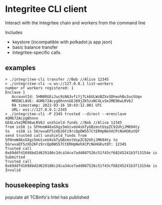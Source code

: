 # Integritee CLI client
Interact with the Integritee chain and workers from the command line

Includes
* keystore (incompatible with polkadot js app json)
* basic balance transfer
* Integritee-specific calls

## examples
```
> ./integritee-cli transfer //Bob //Alice 12345
> ./integritee-cli -u ws://127.0.0.1 list-workers
number of workers registered: 1
Enclave 1
   AccountId: 5HN8RGEiJuc9iNA3vfiYj7Lk6ULWzBZXvSDheohBu3usSUqn
   MRENCLAVE: 4GMb72Acyg8hnnnGEJ89jZK5zxNC4LvSe2ME96wLRV6J
   RA timestamp: 2022-03-16 10:43:12.001 UTC
   URL: wss://127.0.0.1:2345
> ./integritee-cli -P 2345 trusted --direct --mrenclave 4GMb72Acyg8hnnn
GE4LvSe2ME96wLRV6J unshield-funds //Bob //Alice 12345
from ss58 is 5FHneW46xGXgs5mUiveU4sbTyGBzmstUspZC92UhjJM694ty
to   ss58 is 5GrwvaEF5zXb26Fz9rcQpDWS57CtERHpNehXCPcNoHGKutQY
send trusted call unshield_funds from 5FHneW46xGXgs5mUiveU4sbTyGBzmstUspZC92UhjJM694ty to 5GrwvaEF5zXb26Fz9rcQpDWS57CtERHpNehXCPcNoHGKutQY: 12345
Trusted call 0x69ddfd1698bd2d629180c2dca34ce7add087526c51f43cf68245241b3f13154e is Submitted
Trusted call 0x69ddfd1698bd2d629180c2dca34ce7add087526c51f43cf68245241b3f13154e is Invalid

```

## housekeeping tasks

populate all TCBinfo's Intel has published
